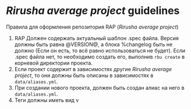# _Rirusha average project_ guidelines

Правила для оформления репозитория RAP (_Rirusha average project_)

1. RAP Должен содержать актуальный шаблон .spec файла. Версия должны быть равна @VERSION@, а блока %changelog быть не должно (Если он есть, то всё равно использоваться не будет).
Если .spec файла нет, то необходимо создать его, выполнив `rbu create` в корневой директории проекта.
2. Если проект содержит в зависимостях другие _Rirusha average project_, то они должны быть описаны в зависимостях в `data/aliases.yml`.
3. При создании нового проекта, должен быть создан алиас на него в `data/aliases.yml`.
4. Теги должны иметь вид v<version>
